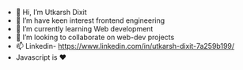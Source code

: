 - 👋 Hi, I’m Utkarsh Dixit
- 👀 I’m have keen interest frontend engineering
- 🌱 I’m currently learning Web development
- 💞️ I’m looking to collaborate on web-dev projects
- 📫 Linkedin- https://www.linkedin.com/in/utkarsh-dixit-7a259b199/
- Javascript is ❤️
<!---
utkarsh9450/utkarsh9450 is a ✨ special ✨ repository because its `README.md` (this file) appears on your GitHub profile.
You can click the Preview link to take a look at your changes.
--->
